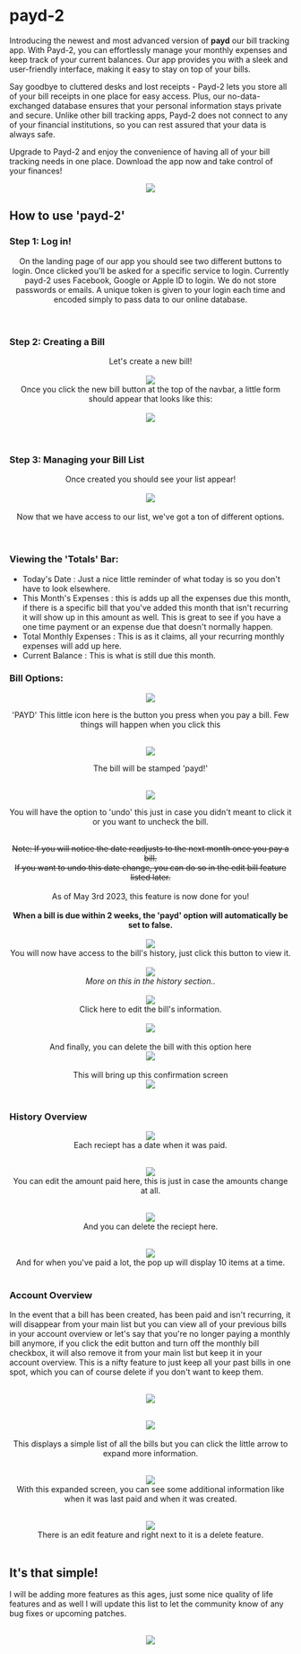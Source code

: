 # payd-2

Introducing the newest and most advanced version of **payd** our bill tracking app. With Payd-2, you can effortlessly manage your monthly expenses and keep track of your current balances. Our app provides you with a sleek and user-friendly interface, making it easy to stay on top of your bills.

Say goodbye to cluttered desks and lost receipts - Payd-2 lets you store all of your bill receipts in one place for easy access. Plus, our no-data-exchanged database ensures that your personal information stays private and secure. Unlike other bill tracking apps, Payd-2 does not connect to any of your financial institutions, so you can rest assured that your data is always safe.

Upgrade to Payd-2 and enjoy the convenience of having all of your bill tracking needs in one place. Download the app now and take control of your finances!<br>
<div align="center"><img src="https://i.imgur.com/DRJQsPE.png" /></div>

## How to use 'payd-2'
### Step 1: Log in!
<div align="center">On the landing page of our app you should see two different buttons to login. Once clicked you'll be asked for a specific service to login. Currently payd-2 uses Facebook, Google or Apple ID to login. We do not store passwords or emails. A unique token is given to your login each time and encoded simply to pass data to our online database.<br><br><br></div>

### Step 2: Creating a Bill
<div align="center">Let's create a new bill!<br><br>
<img src="https://i.imgur.com/c4ZiCYh.png" /><br>
Once you click the new bill button at the top of the navbar, a little form should appear that looks like this:<br><br>
<img src="https://i.imgur.com/ycWhjax.png" /></div><br><br>

### Step 3: Managing your Bill List
<div align="center">Once created you should see your list appear!<br><br>
<img src="https://i.imgur.com/LQOPulW.png" /><br><br>
Now that we have access to our list, we've got a ton of different options.</div><br><br>

### Viewing the 'Totals' Bar:
* Today's Date : Just a nice little reminder of what today is so you don't have to look elsewhere.
* This Month's Expenses : this is adds up all the expenses due this month, if there is a specific bill that you've added this month that isn't recurring it will show up in this amount as well. This is great to see if you have a one time payment or an expense due that doesn't normally happen.
* Total Monthly Expenses : This is as it claims, all your recurring monthly expenses will add up here.
* Current Balance : This is what is still due this month.

### Bill Options:
<div align="center">
<img src="https://i.imgur.com/KUw7Qz0.png" /><br>

'PAYD' This little icon here is the button you press when you pay a bill. Few things will happen when you click this<br><br>

  <img src="https://i.imgur.com/P4szN06.png" /><br>
  
  The bill will be stamped 'payd!'<br><br>
  
  <img src="https://i.imgur.com/XwSb99G.png" /><br>
  
  You will have the option to 'undo' this just in case you didn't meant to click it or you want to uncheck the bill.<br><br>
  
  <s>Note: If you will notice the date readjusts to the next month once you pay a bill.<br> If you want to undo this date change, you can do so in the edit bill feature listed later.</s><br><br>
  As of May 3rd 2023, this feature is now done for you!<br><br>
  <b>When a bill is due within 2 weeks, the 'payd' option will automatically be set to false.</b><br><br>
  <img src="https://i.imgur.com/R9UiVv1.png" /><br>
  You will now have access to the bill's history, just click this button to view it.<br><br>
  <img src="https://i.imgur.com/a5Z93oS.png" /><br>
  <i>More on this in the history section..</i><br><br>
  <img src="https://i.imgur.com/w46gn6K.png" /><br>
  Click here to edit the bill's information.<br><br>
  <img src="https://i.imgur.com/R5wuSgS.png" /><br><br>
  And finally, you can delete the bill with this option here<br>
  <img src="https://i.imgur.com/FBFjqzg.png" /><br><br>
  This will bring up this confirmation screen<br>
  <img src="https://i.imgur.com/yrmeYyp.png" /><br><br></div>

### History Overview
<div align="center">
  <img src="https://i.imgur.com/ZFqsZDy.png" /><br>
  Each reciept has a date when it was paid.<br><br>
  
  <img src="https://i.imgur.com/yMiNLvY.png" /><br>
  You can edit the amount paid here, this is just in case the amounts change at all.<br><br>
  
  <img src="https://i.imgur.com/NHjkid5.png" /><br>
  And you can delete the reciept here.<br><br>
  
  <img src="https://i.imgur.com/JbI6Bv2.png" /><br>
  And for when you've paid a lot, the pop up will display 10 items at a time.<br><br></div>
  
### Account Overview
In the event that a bill has been created, has been paid and isn't recurring, it will disappear from your main list but you can view all of your previous bills in your account overview or let's say that you're no longer paying a monthly bill anymore, if you click the edit button and turn off the monthly bill checkbox, it will also remove it from your main list but keep it in your account overview. This is a nifty feature to just keep all your past bills in one spot, which you can of course delete if you don't want to keep them.

<div align="center"><br>
  <img src="https://i.imgur.com/BmoWirR.png" /><br><br>
  
  <img src="https://i.imgur.com/NeNmG4q.png" /><br><br>
  This displays a simple list of all the bills but you can click the little arrow to expand more information.<br><br>
  
  <img src="https://i.imgur.com/y8Zg8CZ.png" /><br>
  With this expanded screen, you can see some additional information like when it was last paid and when it was created.<br><br>
  
  <img src="https://i.imgur.com/j4olT7y.png" /><br>
  There is an edit feature and right next to it is a delete feature.<br><br></div>
  
## It's that simple!
I will be adding more features as this ages, just some nice quality of life features and as well I will update this list to let the community know of any bug fixes or upcoming patches.<br><br>
  <div align="center">
    <img src="https://i.imgur.com/b0nZITi.png" /></div>

